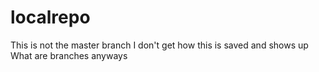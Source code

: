 # localrepo
This is not the master branch
I don't get how this is saved and shows up
What are branches anyways